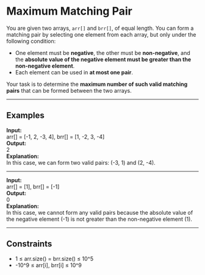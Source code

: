 # Maximum Matching Pair

You are given two arrays, `arr[]` and `brr[]`, of equal length. You can form a matching pair by selecting one element from each array, but only under the following condition:

- One element must be **negative**, the other must be **non-negative**, and the **absolute value of the negative element must be greater than the non-negative element**.
- Each element can be used in **at most one pair**.

Your task is to determine the **maximum number of such valid matching pairs** that can be formed between the two arrays.

---

## Examples

**Input:**  
arr[] = [-1, 2, -3, 4], brr[] = [1, -2, 3, -4]  
**Output:**  
2  
**Explanation:**  
In this case, we can form two valid pairs: (-3, 1) and (2, -4).

---

**Input:**  
arr[] = [1], brr[] = [-1]  
**Output:**  
0  
**Explanation:**  
In this case, we cannot form any valid pairs because the absolute value of the negative element (-1) is not greater than the non-negative element (1).

---

## Constraints

- 1 ≤ arr.size() = brr.size() ≤ 10^5
- -10^9 ≤ arr[i], brr[i] ≤ 10^9
